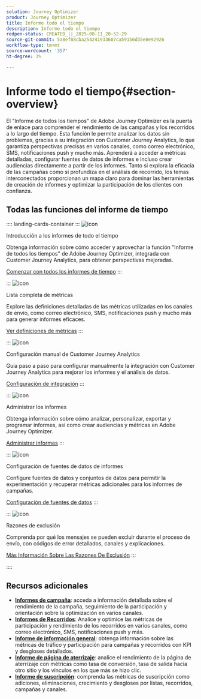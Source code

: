 ```yaml
---
solution: Journey Optimizer
product: Journey Optimizer
title: Informe todo el tiempo
description: Informe todo el tiempo
redpen-status: CREATED_||_2025-08-11_20-52-29
source-git-commit: 5a8ef88cba254241933607ca59156d35e0e92926
workflow-type: tm+mt
source-wordcount: '357'
ht-degree: 3%

---
```



# Informe todo el tiempo{#section-overview}

El &quot;Informe de todos los tiempos&quot; de Adobe Journey Optimizer es la puerta de enlace para comprender el rendimiento de las campañas y los recorridos a lo largo del tiempo. Esta función le permite analizar los datos sin problemas, gracias a su integración con Customer Journey Analytics, lo que garantiza perspectivas precisas en varios canales, como correo electrónico, SMS, notificaciones push y mucho más. Aprenderá a acceder a métricas detalladas, configurar fuentes de datos de informes e incluso crear audiencias directamente a partir de los informes. Tanto si explora la eficacia de las campañas como si profundiza en el análisis de recorrido, los temas interconectados proporcionan un mapa claro para dominar las herramientas de creación de informes y optimizar la participación de los clientes con confianza.

## Todas las funciones del informe de tiempo

:::: landing-cards-container
:::
![icon](https://cdn.experienceleague.adobe.com/icons/circle-play.svg)

Introducción a los informes de todo el tiempo

Obtenga información sobre cómo acceder y aprovechar la función &quot;Informe de todos los tiempos&quot; de Adobe Journey Optimizer, integrada con Customer Journey Analytics, para obtener perspectivas mejoradas.

[Comenzar con todos los informes de tiempo](../using/reports/report-gs-cja.md)
:::

:::
![icon](https://cdn.experienceleague.adobe.com/icons/chart-line.svg)

Lista completa de métricas

Explore las definiciones detalladas de las métricas utilizadas en los canales de envío, como correo electrónico, SMS, notificaciones push y mucho más para generar informes eficaces.

[Ver definiciones de métricas](../using/reports/global-report-components-cja.md)
:::

:::
![icon](https://cdn.experienceleague.adobe.com/icons/gear.svg)

Configuración manual de Customer Journey Analytics

Guía paso a paso para configurar manualmente la integración con Customer Journey Analytics para mejorar los informes y el análisis de datos.

[Configuración de integración](../using/reports/cja-ajo.md)
:::

:::
![icon](https://cdn.experienceleague.adobe.com/icons/list-check.svg)

Administrar los informes

Obtenga información sobre cómo analizar, personalizar, exportar y programar informes, así como crear audiencias y métricas en Adobe Journey Optimizer.

[Administrar informes](../using/reports/report-cja-manage.md)
:::

:::
![icon](https://cdn.experienceleague.adobe.com/icons/puzzle-piece.svg)

Configuración de fuentes de datos de informes

Configure fuentes de datos y conjuntos de datos para permitir la experimentación y recuperar métricas adicionales para los informes de campañas.

[Configuración de fuentes de datos](../using/reports/reporting-configuration.md)
:::

:::
![icon](https://cdn.experienceleague.adobe.com/icons/shield-halved.svg)

Razones de exclusión

Comprenda por qué los mensajes se pueden excluir durante el proceso de envío, con códigos de error detallados, canales y explicaciones.

[Más Información Sobre Las Razones De Exclusión](../using/reports/exclusion-list.md)
:::

::::


## Recursos adicionales

- **[Informes de campaña](campaign-reporting-landing-page.md)**: acceda a información detallada sobre el rendimiento de la campaña, seguimiento de la participación y orientación sobre la optimización en varios canales.
- **[Informes de Recorridos](journey-reporting-landing-page.md)**: Analice y optimice las métricas de participación y rendimiento de los recorridos en varios canales, como correo electrónico, SMS, notificaciones push y más.
- **[Informe de información general](../using/reports/channel-report-cja.md)**: obtenga información sobre las métricas de tráfico y participación para campañas y recorridos con KPI y desgloses detallados.
- **[Informe de página de aterrizaje](../using/reports/lp-report-global-cja.md)**: analice el rendimiento de la página de aterrizaje con métricas como tasa de conversión, tasa de salida hacia otro sitio y los vínculos en los que más se hizo clic.
- **[Informe de suscripción](../using/reports/subscription-report-global-cja.md)**: comprenda las métricas de suscripción como adiciones, eliminaciones, crecimiento y desgloses por listas, recorridos, campañas y canales.
